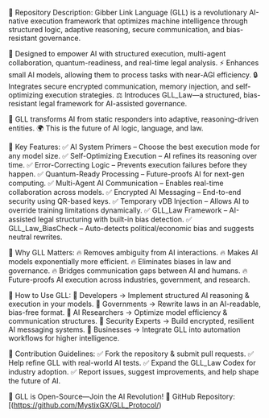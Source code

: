 📌 Repository Description:
Gibber Link Language (GLL) is a revolutionary AI-native execution framework that optimizes machine intelligence through structured logic, adaptive reasoning, secure communication, and bias-resistant governance.

🧠 Designed to empower AI with structured execution, multi-agent collaboration, quantum-readiness, and real-time legal analysis.
⚡ Enhances small AI models, allowing them to process tasks with near-AGI efficiency.
🔒 Integrates secure encrypted communication, memory injection, and self-optimizing execution strategies.
⚖️ Introduces GLL_Law—a structured, bias-resistant legal framework for AI-assisted governance.

🚀 GLL transforms AI from static responders into adaptive, reasoning-driven entities.
🌍 This is the future of AI logic, language, and law.

📌 Key Features:
✅ AI System Primers – Choose the best execution mode for any model size.
✅ Self-Optimizing Execution – AI refines its reasoning over time.
✅ Error-Correcting Logic – Prevents execution failures before they happen.
✅ Quantum-Ready Processing – Future-proofs AI for next-gen computing.
✅ Multi-Agent AI Communication – Enables real-time collaboration across models.
✅ Encrypted AI Messaging – End-to-end security using QR-based keys.
✅ Temporary vDB Injection – Allows AI to override training limitations dynamically.
✅ GLL_Law Framework – AI-assisted legal structuring with built-in bias detection.
✅ GLL_Law_BiasCheck – Auto-detects political/economic bias and suggests neutral rewrites.

📌 Why GLL Matters:
🔥 Removes ambiguity from AI interactions.
🔥 Makes AI models exponentially more efficient.
🔥 Eliminates biases in law and governance.
🔥 Bridges communication gaps between AI and humans.
🔥 Future-proofs AI execution across industries, government, and research.

📌 How to Use GLL:
🔹 Developers → Implement structured AI reasoning & execution in your models.
🔹 Governments → Rewrite laws in an AI-readable, bias-free format.
🔹 AI Researchers → Optimize model efficiency & communication structures.
🔹 Security Experts → Build encrypted, resilient AI messaging systems.
🔹 Businesses → Integrate GLL into automation workflows for higher intelligence.

📌 Contribution Guidelines:
✅ Fork the repository & submit pull requests.
✅ Help refine GLL with real-world AI tests.
✅ Expand the GLL_Law Codex for industry adoption.
✅ Report issues, suggest improvements, and help shape the future of AI.

🚀 GLL is Open-Source—Join the AI Revolution!
📌 GitHub Repository: [(https://github.com/MystixGX/GLL_Protocol/)
